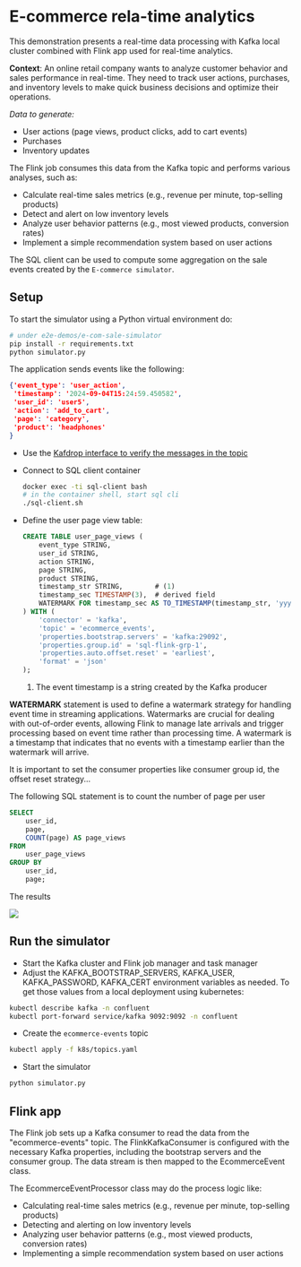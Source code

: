 # E-commerce rela-time analytics

This demonstration presents a real-time data processing with Kafka local cluster combined with Flink app used for real-time analytics.

**Context**: An online retail company wants to analyze customer behavior and sales performance in real-time. They need to track user actions, purchases, and inventory levels to make quick business decisions and optimize their operations.

*Data to generate:*

* User actions (page views, product clicks, add to cart events)
* Purchases
* Inventory updates

The Flink job consumes this data from the Kafka topic and performs various analyses, such as:

* Calculate real-time sales metrics (e.g., revenue per minute, top-selling products)
* Detect and alert on low inventory levels
* Analyze user behavior patterns (e.g., most viewed products, conversion rates)
* Implement a simple recommendation system based on user actions


The SQL client can be used to compute some aggregation on the sale events created by the `E-commerce simulator`. 

## Setup

To start the simulator using a Python virtual environment do:

```sh 
# under e2e-demos/e-com-sale-simulator
pip install -r requirements.txt
python simulator.py
```

The application sends events like the following:


```json
{'event_type': 'user_action', 
 'timestamp': '2024-09-04T15:24:59.450582', 
 'user_id': 'user5', 
 'action': 'add_to_cart', 
 'page': 'category', 
 'product': 'headphones'
}
```

* Use the [Kafdrop interface to verify the messages in the topic](http://localhost:9000/topic/ecommerce_events)
* Connect to SQL client container

    ```sh
    docker exec -ti sql-client bash
    # in the container shell, start sql cli
    ./sql-client.sh
    ```

* Define the user page view table:

    ```sql title="User page view on kafka stream"
    CREATE TABLE user_page_views (
        event_type STRING,
        user_id STRING,
        action STRING,
        page STRING,
        product STRING,
        timestamp_str STRING,        # (1)
        timestamp_sec TIMESTAMP(3),  # derived field
        WATERMARK FOR timestamp_sec AS TO_TIMESTAMP(timestamp_str, 'yyyy-MM-dd HH:mm:ss') - INTERVAL '5' SECOND
    ) WITH (
        'connector' = 'kafka',
        'topic' = 'ecommerce_events',
        'properties.bootstrap.servers' = 'kafka:29092',
        'properties.group.id' = 'sql-flink-grp-1',
        'properties.auto.offset.reset' = 'earliest',
        'format' = 'json'  
    );
    ```

    1. The event timestamp is a string created by the Kafka producer

**WATERMARK** statement is used to define a watermark strategy for handling event time in streaming applications. Watermarks are crucial for dealing with out-of-order events, allowing Flink to manage late arrivals and trigger processing based on event time rather than processing time. A watermark is a timestamp that indicates that no events with a timestamp earlier than the watermark will arrive. 

It is important to set the consumer properties like consumer group id, the offset reset strategy...

The following SQL statement is to count the number of page per user

```sql
SELECT 
    user_id, 
    page,
    COUNT(page) AS page_views 
FROM 
    user_page_views 
GROUP BY 
    user_id,
    page;
```

The results

![](./images/query_result.png)

## Run the simulator

* Start the Kafka cluster and Flink job manager and task manager
* Adjust the KAFKA_BOOTSTRAP_SERVERS, KAFKA_USER, KAFKA_PASSWORD, KAFKA_CERT environment variables as needed. To get those values from a local deployment using kubernetes:

```sh
kubectl describe kafka -n confluent
kubectl port-forward service/kafka 9092:9092 -n confluent
```
* Create the `ecommerce-events` topic

```sh
kubectl apply -f k8s/topics.yaml
```

* Start the simulator
```sh
python simulator.py
```

## Flink app

The Flink job sets up a Kafka consumer to read the data from the "ecommerce-events" topic. The FlinkKafkaConsumer is configured with the necessary Kafka properties, including the bootstrap servers and the consumer group. The data stream is then mapped to the EcommerceEvent class.

The EcommerceEventProcessor class may do the process logic like:

* Calculating real-time sales metrics (e.g., revenue per minute, top-selling products)
* Detecting and alerting on low inventory levels
* Analyzing user behavior patterns (e.g., most viewed products, conversion rates)
* Implementing a simple recommendation system based on user actions
